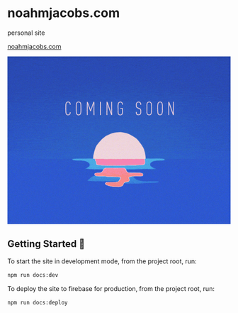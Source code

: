 # noahmjacobs.com
personal site

[noahmjacobs.com](https://noahmjacobs.com/)

![](static/coming-soon.gif)

## Getting Started :memo:

To start the site in development mode, from the project root, run:
```sh
npm run docs:dev
```

To deploy the site to firebase for production, from the project root, run:
```sh
npm run docs:deploy
```

